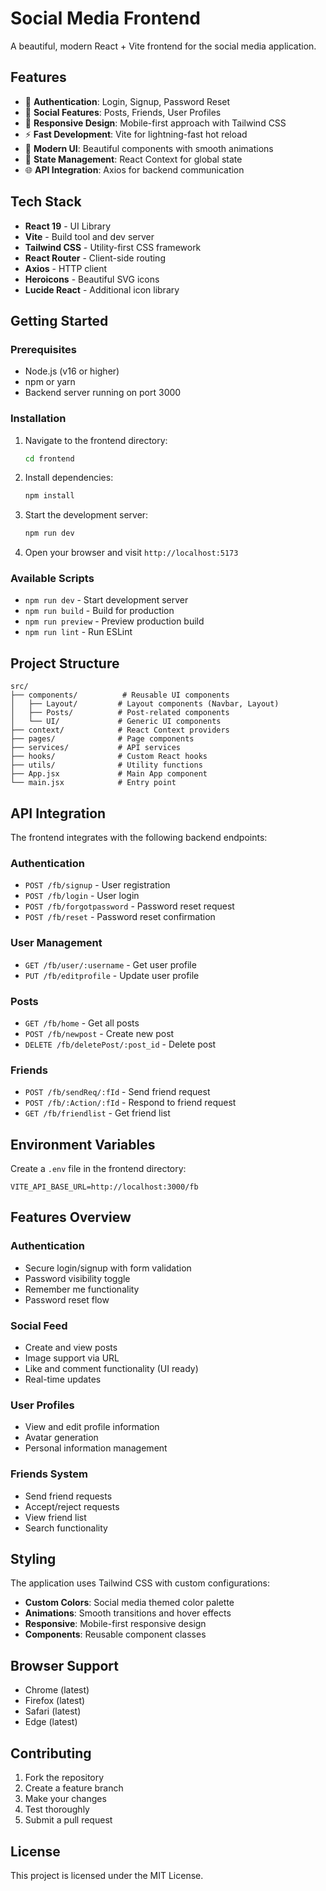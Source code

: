 # Social Media Frontend

A beautiful, modern React + Vite frontend for the social media application.

## Features

- 🔐 **Authentication**: Login, Signup, Password Reset
- 👥 **Social Features**: Posts, Friends, User Profiles
- 📱 **Responsive Design**: Mobile-first approach with Tailwind CSS
- ⚡ **Fast Development**: Vite for lightning-fast hot reload
- 🎨 **Modern UI**: Beautiful components with smooth animations
- 🔄 **State Management**: React Context for global state
- 🌐 **API Integration**: Axios for backend communication

## Tech Stack

- **React 19** - UI Library
- **Vite** - Build tool and dev server
- **Tailwind CSS** - Utility-first CSS framework
- **React Router** - Client-side routing
- **Axios** - HTTP client
- **Heroicons** - Beautiful SVG icons
- **Lucide React** - Additional icon library

## Getting Started

### Prerequisites

- Node.js (v16 or higher)
- npm or yarn
- Backend server running on port 3000

### Installation

1. Navigate to the frontend directory:
   ```bash
   cd frontend
   ```

2. Install dependencies:
   ```bash
   npm install
   ```

3. Start the development server:
   ```bash
   npm run dev
   ```

4. Open your browser and visit `http://localhost:5173`

### Available Scripts

- `npm run dev` - Start development server
- `npm run build` - Build for production
- `npm run preview` - Preview production build
- `npm run lint` - Run ESLint

## Project Structure

```
src/
├── components/          # Reusable UI components
│   ├── Layout/         # Layout components (Navbar, Layout)
│   ├── Posts/          # Post-related components
│   └── UI/             # Generic UI components
├── context/            # React Context providers
├── pages/              # Page components
├── services/           # API services
├── hooks/              # Custom React hooks
├── utils/              # Utility functions
├── App.jsx             # Main App component
└── main.jsx            # Entry point
```

## API Integration

The frontend integrates with the following backend endpoints:

### Authentication
- `POST /fb/signup` - User registration
- `POST /fb/login` - User login
- `POST /fb/forgotpassword` - Password reset request
- `POST /fb/reset` - Password reset confirmation

### User Management
- `GET /fb/user/:username` - Get user profile
- `PUT /fb/editprofile` - Update user profile

### Posts
- `GET /fb/home` - Get all posts
- `POST /fb/newpost` - Create new post
- `DELETE /fb/deletePost/:post_id` - Delete post

### Friends
- `POST /fb/sendReq/:fId` - Send friend request
- `POST /fb/:Action/:fId` - Respond to friend request
- `GET /fb/friendlist` - Get friend list

## Environment Variables

Create a `.env` file in the frontend directory:

```env
VITE_API_BASE_URL=http://localhost:3000/fb
```

## Features Overview

### Authentication
- Secure login/signup with form validation
- Password visibility toggle
- Remember me functionality
- Password reset flow

### Social Feed
- Create and view posts
- Image support via URL
- Like and comment functionality (UI ready)
- Real-time updates

### User Profiles
- View and edit profile information
- Avatar generation
- Personal information management

### Friends System
- Send friend requests
- Accept/reject requests
- View friend list
- Search functionality

## Styling

The application uses Tailwind CSS with custom configurations:

- **Custom Colors**: Social media themed color palette
- **Animations**: Smooth transitions and hover effects
- **Responsive**: Mobile-first responsive design
- **Components**: Reusable component classes

## Browser Support

- Chrome (latest)
- Firefox (latest)
- Safari (latest)
- Edge (latest)

## Contributing

1. Fork the repository
2. Create a feature branch
3. Make your changes
4. Test thoroughly
5. Submit a pull request

## License

This project is licensed under the MIT License.